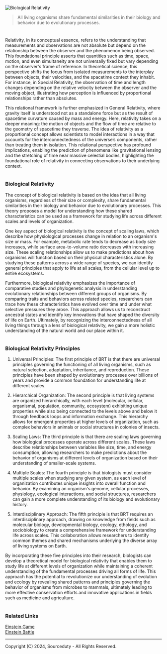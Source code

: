 ![Biological Relativity](https://github.com/user-attachments/assets/b0bf9207-1cb5-4e5e-8e33-b93ba2e1420e)

> All living organisms share fundamental similarities in their biology and behavior due to evolutionary processes.
#

Relativity, in its conceptual essence, refers to the understanding that measurements and observations are not absolute but depend on the relationship between the observer and the phenomenon being observed. This foundational principle asserts that quantities such as time, space, motion, and even simultaneity are not universally fixed but vary depending on the observer's frame of reference. In theoretical science, this perspective shifts the focus from isolated measurements to the interplay between objects, their velocities, and the spacetime context they inhabit. For instance, in Special Relativity, the observation of time and length changes depending on the relative velocity between the observer and the moving object, illustrating how perception is influenced by proportional relationships rather than absolutes.

This relational framework is further emphasized in General Relativity, where gravity itself is understood not as a standalone force but as the result of spacetime curvature caused by mass and energy. Here, relativity takes on a deeper meaning: the motion of objects and the flow of time are relative to the geometry of spacetime they traverse. The idea of relativity as a proportional concept allows scientists to model interactions in a way that accounts for the interconnectedness of the universe’s components, rather than treating them in isolation. This relational perspective has profound implications, enabling the prediction of phenomena like gravitational lensing and the stretching of time near massive celestial bodies, highlighting the foundational role of relativity in connecting observations to their underlying context.

#
### Biological Relativity

The concept of biological relativity is based on the idea that all living organisms, regardless of their size or complexity, share fundamental similarities in their biology and behavior due to evolutionary processes. This theory proposes a model for understanding how these shared characteristics can be used as a framework for studying life across different scales and levels of organization.

One key aspect of biological relativity is the concept of scaling laws, which describe how physiological processes change in relation to an organism's size or mass. For example, metabolic rate tends to decrease as body size increases, while surface area-to-volume ratio decreases with increasing size. These scaling relationships allow us to make predictions about how organisms will function based on their physical characteristics alone. By studying these patterns across a wide range of species, we can identify general principles that apply to life at all scales, from the cellular level up to entire ecosystems.

Furthermore, biological relativity emphasizes the importance of comparative studies and phylogenetic analysis in understanding evolutionary relationships between different groups of organisms. By comparing traits and behaviors across related species, researchers can trace how these characteristics have evolved over time and under what selective pressures they arose. This approach allows us to reconstruct ancestral states and identify key innovations that have shaped the diversity of life on Earth. Ultimately, by recognizing the interconnectedness of all living things through a lens of biological relativity, we gain a more holistic understanding of the natural world and our place within it.

#
### Biological Relativity Principles

1. Universal Principles: The first principle of BRT is that there are universal principles governing the functioning of all living organisms, such as natural selection, adaptation, inheritance, and reproduction. These principles have been shaped by evolutionary processes over billions of years and provide a common foundation for understanding life at different scales.

2. Hierarchical Organization: The second principle is that living systems are organized hierarchically, with each level (molecular, cellular, organismal, population, community, ecosystem) exhibiting unique properties while also being connected to the levels above and below it through feedback loops and information exchange. This hierarchy allows for emergent properties at higher levels of organization, such as complex behaviors in animals or social structures in colonies of insects.

3. Scaling Laws: The third principle is that there are scaling laws governing how biological processes operate across different scales. These laws describe relationships between variables like size, time, and energy consumption, allowing researchers to make predictions about the behavior of organisms at different levels of organization based on their understanding of smaller-scale systems.

4. Multiple Scales: The fourth principle is that biologists must consider multiple scales when studying any given system, as each level of organization contributes unique insights into overall function and behavior. By examining an organism's genome, cellular processes, physiology, ecological interactions, and social structures, researchers can gain a more complete understanding of its biology and evolutionary history.

5. Interdisciplinary Approach: The fifth principle is that BRT requires an interdisciplinary approach, drawing on knowledge from fields such as molecular biology, developmental biology, ecology, ethology, and sociobiology to create a comprehensive framework for understanding life across scales. This collaboration allows researchers to identify common themes and shared mechanisms underlying the diverse array of living systems on Earth.

By incorporating these five principles into their research, biologists can develop a theoretical model for biological relativity that enables them to study life at different levels of organization while maintaining a coherent understanding of the fundamental processes driving all forms of life. This approach has the potential to revolutionize our understanding of evolution and ecology by revealing shared patterns and principles governing the behavior of organisms from microbes to mammals, ultimately leading to more effective conservation efforts and innovative applications in fields such as medicine and agriculture.

#
### Related Links

[Einstein Game](https://github.com/sourceduty/Einstein_Game)
<br>
[Einstein Battle](https://github.com/sourceduty/Einstein_Battle)

***
Copyright (C) 2024, Sourceduty - All Rights Reserved.
